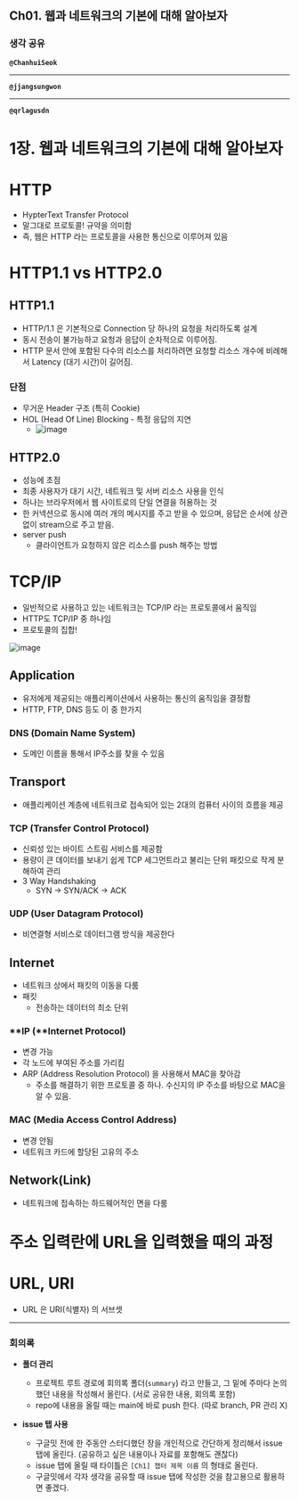 ## **Ch01. 웹과 네트워크의 기본에 대해 알아보자**

### **생각 공유**

**`@ChanhuiSeok`**

---

**`@jjangsungwon`** 

---

**`@qrlagusdn`** 
# 1장. 웹과 네트워크의 기본에 대해 알아보자

# HTTP

- HypterText Transfer Protocol
- 말그대로 프로토콜! 규약을 의미함
- 즉, 웹은 HTTP 라는 프로토콜을 사용한 통신으로 이루어져 있음

# HTTP1.1 vs HTTP2.0

## HTTP1.1

- HTTP/1.1 은 기본적으로 Connection 당 하나의 요청을 처리하도록 설계
- 동시 전송이 불가능하고 요청과 응답이 순차적으로 이루어짐.
- HTTP 문서 안에 포함된 다수의 리소스를 처리하려면 요청할 리소스 개수에 비례해서 Latency (대기 시간)이 길어짐.

### **단점**

- 무거운 Header 구조 (특히 Cookie)
- HOL (Head Of Line) Blocking - 특정 응답의 지연
    -  ![image](https://user-images.githubusercontent.com/37402136/194586621-d71aa49c-ab38-40d9-8c8f-057042ed6388.png)
    

## HTTP2.0

- 성능에 초점
- 최종 사용자가 대기 시간, 네트워크 및 서버 리소스 사용을 인식
- 하나는 브라우저에서 웹 사이트로의 단일 연결을 허용하는 것
- 한 커넥션으로 동시에 여러 개의 메시지를 주고 받을 수 있으며, 응답은 순서에 상관없이 stream으로 주고 받음.
- server push
    - 클라이언트가 요청하지 않은 리소스를 push 해주는 방법

# TCP/IP

- 일반적으로 사용하고 있는 네트워크는 TCP/IP 라는 프로토콜에서 움직임
- HTTP도 TCP/IP 중 하나임
- 프로토콜의 집합!

![image](https://user-images.githubusercontent.com/37402136/194586652-724f7b48-5fd1-4440-8f27-a6b130e799f7.png)


## Application

- 유저에게 제공되는 애플리케이션에서 사용하는 통신의 움직임을 결정함
- HTTP, FTP, DNS 등도 이 중 한가지

### DNS (Domain Name System)

- 도메인 이름을 통해서 IP주소를 찾을 수 있음

## Transport

- 애플리케이션 계층에 네트워크로 접속되어 있는 2대의 컴퓨터 사이의 흐름을 제공

### TCP (Transfer Control Protocol)

- 신뢰성 있는 바이트 스트림 서비스를 제공함
- 용량이 큰 데이터를 보내기 쉽게 TCP 세그먼트라고 불리는 단위 패킷으로 작게 분해하여 관리
- 3 Way Handshaking
    - SYN → SYN/ACK → ACK

### UDP (User Datagram Protocol)

- 비연결형 서비스로 데이터그램 방식을 제공한다

## Internet

- 네트워크 상에서 패킷의 이동을 다룸
- 패킷
    - 전송하는 데이터의 최소 단위

### **IP (**Internet Protocol)

- 변경 가능
- 각 노드에 부여된 주소를 가리킴
- ARP (Address Resolution Protocol) 을 사용해서 MAC을 찾아감
    - 주소를 해결하기 위한 프로토콜 중 하나. 수신지의 IP 주소를 바탕으로 MAC을 알 수 있음.

### MAC (Media Access Control Address)

- 변경 안됨
- 네트워크 카드에 할당된 고유의 주소

## Network(Link)

- 네트워크에 접속하는 하드웨어적인 면을 다룸

# 주소 입력란에 URL을 입력했을 때의 과정

# URL, URI

- URL 은 URI(식별자) 의 서브셋


---

### **회의록**

- **폴더 관리**
  - 프로젝트 루트 경로에 회의록 폴더(`summary`) 라고 만들고, 그 밑에 주마다 논의했던 내용을 작성해서 올린다. (서로 공유한 내용, 회의록 포함)
  - repo에 내용을 올릴 때는 main에 바로 push 한다. (따로 branch, PR 관리 X)

- **issue 탭 사용**
  - 구글밋 전에 한 주동안 스터디했던 장을 개인적으로 간단하게 정리해서 issue 탭에 올린다. (공유하고 싶은 내용이나 자료를 포함해도 괜찮다)
  - issue 탭에 올릴 때 타이틀은 `[Ch1] 챕터 제목 이름` 의 형태로 올린다.
  - 구글밋에서 각자 생각을 공유할 때 issue 탭에 작성한 것을 참고용으로 활용하면 좋겠다.
